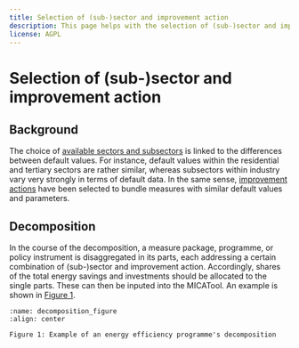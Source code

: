 ```yaml
---
title: Selection of (sub-)sector and improvement action
description: This page helps with the selection of (sub-)sector and improvement action in the MICATool vizard
license: AGPL
---
```


<!--
© 2023 Fraunhofer-Gesellschaft e.V., München

SPDX-License-Identifier: AGPL-3.0-or-later
-->

Selection of (sub-)sector and improvement action
===


Background
-

The choice of [available sectors and subsectors](../indices/indices_description.md#idsector-and-idsubsector) is linked 
to the differences between default values. For instance, default values within the residential and tertiary sectors 
are rather similar, whereas subsectors within industry vary very strongly in terms of default data. 
In the same sense, [improvement actions](../indices/indices_description.md#idactiontype) have been selected to bundle 
measures with similar default values and parameters.

Decomposition
-

In the course of the decomposition, a measure package, programme, or policy instrument is disaggregated in its
parts, each addressing a certain combination of (sub-)sector and improvement action. Accordingly, shares of the 
total energy savings and investments should be allocated to the single parts. These can then be inputed into the
MICATool. An example is shown in [Figure 1](#decomposition_figure).

```{figure} ./decomposition.png
:name: decomposition_figure
:align: center

Figure 1: Example of an energy efficiency programme's decomposition
```